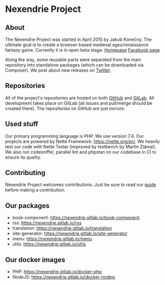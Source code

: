 Nexendrie Project
=================

About
-----

The Nexendrie Project was started in April 2015 by Jakub Konečný. The ultimate goal is to create a browser-based medieval ages/renaissance fantasy game. Currently it is in open beta stage. [Homepage](https://www.nexendrie.cz) [Facebook page](https://www.facebook.com/nexendrie/)

Along the way, some reusable parts were separated from the main repository into standalone packages (which can be downloaded via Composer). We post about new releases on [Twitter](https://twitter.com/nexendrie).

Repositories
------------

All of the project's repositories are hosted on both [GitHub](https://github.com/nexendrie) and [GitLab](https://gitlab.com/nexendrie/). All development takes place on GitLab (all issues and pull/merge should be created there). The repositories on GitHub are just mirrors.

Used stuff
----------

Our primary programming language is PHP. We use version 7.4. Our projects are powered by Nette Framework: https://nette.org/en/. We heavily test our code with Nette Tester (improved by testbench by Martin Zlámal). We also run codesniffer, parallel lint and phpstan on our codebase in CI to ensure its quality.

Contributing
------------

Nexendrie Project welcomes contributions. Just be sure to read our [guide](contributing.md) before making a contribution.

Our packages
--------

- book-component: https://nexendrie.gitlab.io/book-component
- rss: https://nexendrie.gitlab.io/rss
- translation: https://nexendrie.gitlab.io/translation
- site-generator: https://nexendrie.gitlab.io/site-generator
- menu: https://nexendrie.gitlab.io/menu
- utils: https://nexendrie.gitlab.io/utils

Our docker images
-----------------

- PHP: https://nexendrie.gitlab.io/docker-php
- NodeJS: https://nexendrie.gitlab.io/docker-nodejs
